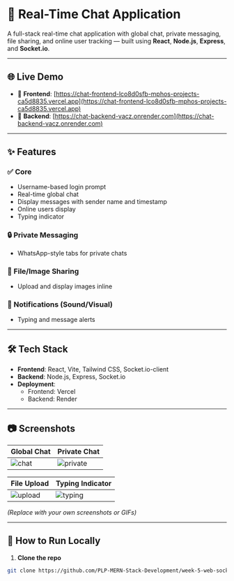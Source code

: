 # 💬 Real-Time Chat Application

A full-stack real-time chat application with global chat, private messaging, file sharing, and online user tracking — built using **React**, **Node.js**, **Express**, and **Socket.io**.

---

## 🌐 Live Demo

- 🔗 **Frontend**: [https://chat-frontend-lco8d0sfb-mphos-projects-ca5d8835.vercel.app](https://chat-frontend-lco8d0sfb-mphos-projects-ca5d8835.vercel.app)
- 🔗 **Backend**: [https://chat-backend-vacz.onrender.com](https://chat-backend-vacz.onrender.com)

---

## ✨ Features

### ✅ Core
- Username-based login prompt
- Real-time global chat
- Display messages with sender name and timestamp
- Online users display
- Typing indicator

### 🔒 Private Messaging
- WhatsApp-style tabs for private chats

### 📎 File/Image Sharing
- Upload and display images inline

### 🔔 Notifications (Sound/Visual)
- Typing and message alerts

---

## 🛠️ Tech Stack

- **Frontend**: React, Vite, Tailwind CSS, Socket.io-client
- **Backend**: Node.js, Express, Socket.io
- **Deployment**:
  - Frontend: Vercel
  - Backend: Render

---

## 📷 Screenshots

| Global Chat | Private Chat |
|-------------|--------------|
| ![chat](screenshots/chat-global.png) | ![private](screenshots/chat-private.png) |

| File Upload | Typing Indicator |
|-------------|------------------|
| ![upload](screenshots/image-upload.png) | ![typing](screenshots/typing.png) |

*(Replace with your own screenshots or GIFs)*

---

## 🚀 How to Run Locally

1. **Clone the repo**
```bash
git clone https://github.com/PLP-MERN-Stack-Development/week-5-web-sockets-assignment-Gatsheni528.git
